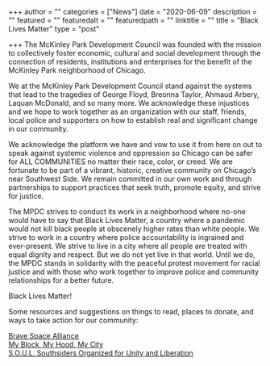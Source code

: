 +++
author = ""
categories = ["News"]
date = "2020-06-09"
description = ""
featured = ""
featuredalt = ""
featuredpath = ""
linktitle = ""
title = "Black Lives Matter"
type = "post"

+++
The McKinley Park Development Council was founded with the mission to collectively foster economic, cultural and social development through the connection of residents, institutions and enterprises for the benefit of the McKinley Park neighborhood of Chicago. 

We at the McKinley Park Development Council stand against the systems that lead to the tragedies of George Floyd, Breonna Taylor, Ahmaud Arbery, Laquan McDonald, and so many more. We acknowledge these injustices and we hope to work together as an organization with our staff, friends, local police and supporters on how to establish real and significant change in our community. 

We acknowledge the platform we have and vow to use it from here on out to speak against systemic violence and oppression so Chicago can be safer for ALL COMMUNITIES no matter their race, color, or creed. We are fortunate to be part of a vibrant, historic, creative community on Chicago’s near Southwest Side. We remain committed in our own work and through partnerships to support practices that seek truth, promote equity, and strive for justice.

The MPDC strives to conduct its work in a neighborhood where no-one would have to say that Black Lives Matter, a country where a pandemic would not kill black people at obscenely higher rates than white people. We strive to work in a country where police accountability is ingrained and ever-present.  We strive to live in a city where all people are treated with equal dignity and respect. But we do not yet live in that world. Until we do, the MPDC stands in solidarity with the peaceful protest movement for racial justice and with those who work together to improve police and community relationships for a better future. 

Black Lives Matter!

Some resources and suggestions on things to read, places to donate, and ways to take action for our community:
 
<a href="https://www.bravespacealliance.org/">Brave Space Alliance</a>
<br/>
<a href="https://www.formyblock.org"> My Block, My Hood, My City </a>
<br/>
<a href="https://www.soulinchicago.org"> S.O.U.L. Southsiders Organized for Unity and Liberation </a>
